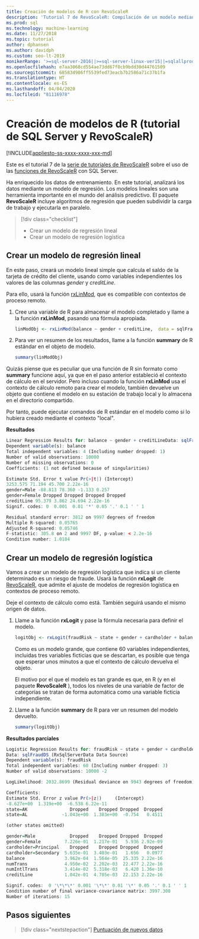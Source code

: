```yaml
---
title: Creación de modelos de R con RevoScaleR
description: 'Tutorial 7 de RevoScaleR: Compilación de un modelo mediante el lenguaje R en SQL Server.'
ms.prod: sql
ms.technology: machine-learning
ms.date: 11/27/2018
ms.topic: tutorial
author: dphansen
ms.author: davidph
ms.custom: seo-lt-2019
monikerRange: '>=sql-server-2016||>=sql-server-linux-ver15||=sqlallproducts-allversions'
ms.openlocfilehash: e7aa3068cd554ae73dd67f0cb9bdd30d44761509
ms.sourcegitcommit: 68583d986ff5539fed73eacb7b2586a71c37b1fa
ms.translationtype: HT
ms.contentlocale: es-ES
ms.lasthandoff: 04/04/2020
ms.locfileid: "81116978"
---
```

# <a name="create-r-models-sql-server-and-revoscaler-tutorial"></a>Creación de modelos de R (tutorial de SQL Server y RevoScaleR)
[!INCLUDE[appliesto-ss-xxxx-xxxx-xxx-md](../../includes/appliesto-ss-xxxx-xxxx-xxx-md.md)]

Este es el tutorial 7 de la [serie de tutoriales de RevoScaleR](deepdive-data-science-deep-dive-using-the-revoscaler-packages.md) sobre el uso de las [funciones de RevoScaleR](https://docs.microsoft.com/machine-learning-server/r-reference/revoscaler/revoscaler) con SQL Server.

Ha enriquecido los datos de entrenamiento. En este tutorial, analizará los datos mediante un modelo de regresión. Los modelos lineales son una herramienta importante en el mundo del análisis predictivo. El paquete **RevoScaleR** incluye algoritmos de regresión que pueden subdividir la carga de trabajo y ejecutarla en paralelo.

> [!div class="checklist"]
> * Crear un modelo de regresión lineal
> * Crear un modelo de regresión logística

## <a name="create-a-linear-regression-model"></a>Crear un modelo de regresión lineal

En este paso, creará un modelo lineal simple que calcula el saldo de la tarjeta de crédito del cliente, usando como variables independientes los valores de las columnas *gender* y *creditLine*.
  
Para ello, usará la función [rxLinMod](https://docs.microsoft.com/machine-learning-server/r-reference/revoscaler/rxlinmod), que es compatible con contextos de proceso remoto.
  
1. Cree una variable de R para almacenar el modelo completado y llame a la función **rxLinMod**, pasando una fórmula apropiada.
  
    ```R
    linModObj <- rxLinMod(balance ~ gender + creditLine,  data = sqlFraudDS)
    ```
  
2. Para ver un resumen de los resultados, llame a la función **summary** de R estándar en el objeto de modelo.
  
     ```R
     summary(linModObj)
     ```

Quizás piense que es peculiar que una función de R sin formato como **summary** funcione aquí, ya que en el paso anterior estableció el contexto de cálculo en el servidor. Pero incluso cuando la función **rxLinMod** usa el contexto de cálculo remoto para crear el modelo, también devuelve un objeto que contiene el modelo en su estación de trabajo local y lo almacena en el directorio compartido.

Por tanto, puede ejecutar comandos de R estándar en el modelo como si lo hubiera creado mediante el contexto "local".

**Resultados**

```R
Linear Regression Results for: balance ~ gender + creditLineData: sqlFraudDS (RxSqlServerData Data Source)
Dependent variable(s): balance
Total independent variables: 4 (Including number dropped: 1)
Number of valid observations: 10000
Number of missing observations: 0
Coefficients: (1 not defined because of singularities)

Estimate Std. Error t value Pr(>|t|) (Intercept)
3253.575 71.194 45.700 2.22e-16
gender=Male -88.813 78.360 -1.133 0.257
gender=Female Dropped Dropped Dropped Dropped
creditLine 95.379 3.862 24.694 2.22e-16
Signif. codes: 0  0.001  0.01 '*' 0.05 '.' 0.1 ' ' 1

Residual standard error: 3812 on 9997 degrees of freedom
Multiple R-squared: 0.05765
Adjusted R-squared: 0.05746
F-statistic: 305.8 on 2 and 9997 DF, p-value: < 2.2e-16
Condition number: 1.0184
```

## <a name="create-a-logistic-regression-model"></a>Crear un modelo de regresión logística

Vamos a crear un modelo de regresión logística que indica si un cliente determinado es un riesgo de fraude. Usará la función **rxLogit** de [RevoScaleR](https://docs.microsoft.com/machine-learning-server/r-reference/revoscaler/rxlogit), que admite el ajuste de modelos de regresión logística en contextos de proceso remoto.

Deje el contexto de cálculo como está. También seguirá usando el mismo origen de datos.

1. Llame a la función **rxLogit** y pase la fórmula necesaria para definir el modelo.

    ```R
    logitObj <- rxLogit(fraudRisk ~ state + gender + cardholder + balance + numTrans + numIntlTrans + creditLine, data = sqlFraudDS, dropFirst = TRUE)
    ```
  
    Como es un modelo grande, que contiene 60 variables independientes, incluidas tres variables ficticias que se descartan, es posible que tenga que esperar unos minutos a que el contexto de cálculo devuelva el objeto.
    
    El motivo por el que el modelo es tan grande es que, en R (y en el paquete **RevoScaleR** ), todos los niveles de una variable de factor de categorías se tratan de forma automática como una variable ficticia independiente.
  
2. Llame a la función **summary** de R para ver un resumen del modelo devuelto.
  
    ```R
    summary(logitObj)
    ```
  
**Resultados parciales**

```R
Logistic Regression Results for: fraudRisk ~ state + gender + cardholder + balance + numTrans + numIntlTrans + creditLine
Data: sqlFraudDS (RxSqlServerData Data Source)
Dependent variable(s): fraudRisk
Total independent variables: 60 (Including number dropped: 3)
Number of valid observations: 10000 -2

LogLikelihood: 2032.8699 (Residual deviance on 9943 degrees of freedom)

Coefficients:
Estimate Std. Error z value Pr(>|z|)     (Intercept)
-8.627e+00  1.319e+00  -6.538 6.22e-11
state=AK                Dropped    Dropped Dropped  Dropped
state=AL             -1.043e+00  1.383e+00  -0.754   0.4511

(other states omitted)

gender=Male             Dropped    Dropped Dropped  Dropped
gender=Female         7.226e-01  1.217e-01   5.936 2.92e-09
cardholder=Principal    Dropped    Dropped Dropped  Dropped
cardholder=Secondary  5.635e-01  3.403e-01   1.656   0.0977
balance               3.962e-04  1.564e-05  25.335 2.22e-16
numTrans              4.950e-02  2.202e-03  22.477 2.22e-16
numIntlTrans          3.414e-02  5.318e-03   6.420 1.36e-10
creditLine            1.042e-01  4.705e-03  22.153 2.22e-16

Signif. codes:  0 '\*\*\*' 0.001 '\*\*' 0.01 '\*' 0.05 '.' 0.1 ' ' 1
Condition number of final variance-covariance matrix: 3997.308
Number of iterations: 15
```

## <a name="next-steps"></a>Pasos siguientes

> [!div class="nextstepaction"]
> [Puntuación de nuevos datos](../../machine-learning/tutorials/deepdive-score-new-data.md)